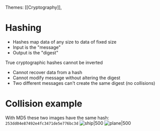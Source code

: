 Themes: [[Cryptography]], 

# Hashing
- Hashes map data of any size to data of fixed size
- Input is the "message"
- Output is the "digest"

True cryptographic hashes cannot be inverted
- Cannot recover data from a hash
- Cannot modify message without altering the digest
- Two different messages can't create the same digest (no collisions)

# Collision example
With MD5 these two images have the same hash: `253dd04e87492e4fc3471de5e776bc3d`
![ship|500](https://s3-eu-west-1.amazonaws.com/md5collisions/ship.jpg)
![plane|500](https://s3-eu-west-1.amazonaws.com/md5collisions/plane.jpg)
